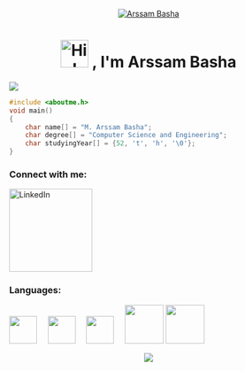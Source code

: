 
<p align="center">
 <a href="https://www.linkedin.com/in/arssam-basha" target="_blank">
 <img src="https://user-images.githubusercontent.com/70753519/235408347-bb96b76e-317c-4b7d-9d2b-5bae180f8b36.gif" alt="Arssam Basha">
 </a>
</p>

<h1 align="center"><img src="https://user-images.githubusercontent.com/70753519/235408977-0650dc76-f738-43d1-89d8-25983e7af5fc.gif" width="50" alt="Hi!">
 , I'm Arssam Basha</h1>

![](https://komarev.com/ghpvc/?username=arssambasha&color=008585&style=for-the-badge)

```c
#include <aboutme.h>
void main()
{
    char name[] = "M. Arssam Basha";
    char degree[] = "Computer Science and Engineering";
    char studyingYear[] = {52, 't', 'h', '\0'};
}
```

<h3 align="left">Connect with me:</h3>
<a href="https://www.linkedin.com/in/arssam-basha" target="_blank">
 <img src="https://user-images.githubusercontent.com/70753519/235355937-9a448230-5e43-4a09-8022-fab5b2f5f735.png" alt="LinkedIn" width="150">
</a>




<h3 align="left">Languages:</h3>

<p align="left">
 <img src="https://upload.wikimedia.org/wikipedia/commons/thumb/1/18/C_Programming_Language.svg/570px-C_Programming_Language.svg.png?20201031132917"  width="50"> &nbsp &nbsp        
 <img src="https://cdn-icons-png.flaticon.com/512/5968/5968350.png"  width="50" > &nbsp &nbsp
 <img src="https://cdn-icons-png.flaticon.com/512/226/226777.png"  width="50"> &nbsp &nbsp
 <img src = "https://user-images.githubusercontent.com/70753519/235357053-f8e5c205-0713-4d83-80cd-8566b7137d44.png" width="70"> 
 <img src = "https://cdn.freebiesupply.com/logos/large/2x/css3-logo-png-transparent.png" width="70">
 </p>
 


 <p align="center">
 <img src="https://capsule-render.vercel.app/api?type=waving&color=gradient&customColorList=2,3,2,4&height=120&section=footer"/>
 </p>
